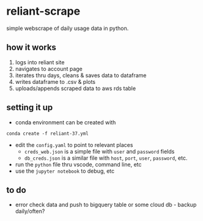 # reliant-scrape

simple webscrape of daily usage data in python.

## how it works

1. logs into reliant site
2. navigates to account page
3. iterates thru days, cleans & saves data to dataframe
4. writes dataframe to .csv & plots
5. uploads/appends scraped data to aws rds table

## setting it up

- conda environment can be created with 

```conda create -f reliant-37.yml```
- edit the `config.yaml` to point to relevant places
    - `creds_web.json` is a simple file with `user` and `password` fields
    - `db_creds.json` is a similar file with `host`, `port`, `user`, `password`, etc.
- run the `python` file thru vscode, command line, etc
- use the `jupyter notebook` to debug, etc

## to do

- error check data and push to bigquery table or some cloud db - backup daily/often?